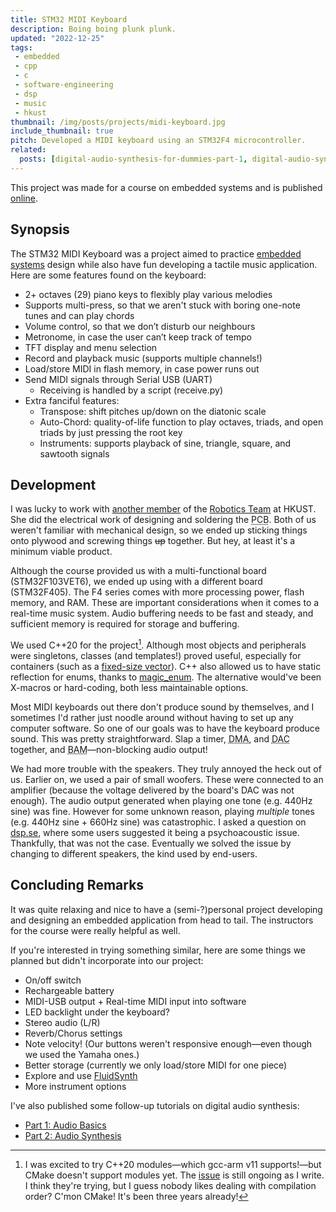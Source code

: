 ```yaml
---
title: STM32 MIDI Keyboard
description: Boing boing plunk plunk.
updated: "2022-12-25"
tags:
 - embedded
 - cpp
 - c
 - software-engineering
 - dsp
 - music
 - hkust
thumbnail: /img/posts/projects/midi-keyboard.jpg
include_thumbnail: true
pitch: Developed a MIDI keyboard using an STM32F4 microcontroller.
related:
  posts: [digital-audio-synthesis-for-dummies-part-1, digital-audio-synthesis-for-dummies-part-2]
---
```


This project was made for a course on embedded systems and is published [online](https://github.com/TrebledJ/stm32-midi-keyboard).


## Synopsis
The STM32 MIDI Keyboard was a project aimed to practice [embedded systems](/tags/embedded) design while also have fun developing a tactile music application. Here are some features found on the keyboard:

* 2+ octaves (29) piano keys to flexibly play various melodies
* Supports multi-press, so that we aren't stuck with boring one-note tunes and can play chords
* Volume control, so that we don’t disturb our neighbours
* Metronome, in case the user can’t keep track of tempo
* TFT display and menu selection
* Record and playback music (supports multiple channels!)
* Load/store MIDI in flash memory, in case power runs out
* Send MIDI signals through Serial USB (UART)
  * Receiving is handled by a script (receive.py)
* Extra fanciful features:
  * Transpose: shift pitches up/down on the diatonic scale
  * Auto-Chord: quality-of-life function to play octaves, triads, and open triads by just pressing the root key
  * Instruments: supports playback of sine, triangle, square, and sawtooth signals

## Development

I was lucky to work with [another member](https://github.com/TangYanYee) of the [Robotics Team](/tags/robotics) at HKUST. She did the electrical work of designing and soldering the <abbr data-toggle="tooltip" title="The printed circuit board. It's the underlying hardware that makes everything work!">PCB</abbr>. Both of us weren't familiar with mechanical design, so we ended up sticking things onto plywood and screwing things ~~up~~ together. But hey, at least it's a minimum viable product.

Although the course provided us with a multi-functional board (STM32F103VET6), we ended up using with a different board (STM32F405). The F4 series comes with more processing power, flash memory, and RAM. These are important considerations when it comes to a real-time music system. Audio buffering needs to be fast and steady, and sufficient memory is required for storage and buffering.

We used C++20 for the project[^1]. Although most objects and peripherals were singletons, classes (and templates!) proved useful, especially for containers (such as a [fixed-size vector][fsvector]). C++ also allowed us to have static reflection for enums, thanks to [magic_enum][menum]. The alternative would've been X-macros or hard-coding, both less maintainable options. 

[^1]: I was excited to try C++20 modules—which gcc-arm v11 supports!—but CMake doesn't support modules yet. The [issue][cmake-modules] is still ongoing as I write. I think they're trying, but I guess nobody likes dealing with compilation order? C'mon CMake! It's been three years already!

Most MIDI keyboards out there don't produce sound by themselves, and I sometimes I'd rather just noodle around without having to set up any computer software. So one of our goals was to have the keyboard produce sound. This was pretty straightforward. Slap a timer, <abbr data-toggle="tooltip" title="Direct Memory Access. Allows data to be transferred without using CPU processing resources. Great for performance!">DMA</abbr>, and <abbr data-toggle="tooltip" title="Digital-to-audio converter. Converts 1s and 0s to bzzzt-pzzt-mzzt-woink (analog signals).">DAC</abbr> together, and <abbr data-toggle="tooltip" title="This isn't an abbreviation. :P">BAM</abbr>—non-blocking audio output!

We had more trouble with the speakers. They truly annoyed the heck out of us. Earlier on, we used a pair of small woofers. These were connected to an amplifier (because the voltage delivered by the board's DAC was not enough). The audio output generated when playing one tone (e.g. 440Hz sine) was fine. However for some unknown reason, playing *multiple* tones (e.g. 440Hz sine + 660Hz sine) was catastrophic. I asked a question on [dsp.se][dsp-se-question], where some users suggested it being a psychoacoustic issue. Thankfully, that was not the case. Eventually we solved the issue by changing to different speakers, the kind used by end-users.

## Concluding Remarks

It was quite relaxing and nice to have a (semi-?)personal project developing and designing an embedded application from head to tail. The instructors for the course were really helpful as well.

If you're interested in trying something similar, here are some things we planned but didn't incorporate into our project:

* On/off switch
* Rechargeable battery
* MIDI-USB output + Real-time MIDI input into software
* LED backlight under the keyboard?
* Stereo audio (L/R)
* Reverb/Chorus settings
* Note velocity! (Our buttons weren't responsive enough—even though we used the Yamaha ones.)
* Better storage (currently we only load/store MIDI for one piece)
* Explore and use [FluidSynth](https://github.com/FluidSynth/fluidsynth)
* More instrument options

I've also published some follow-up tutorials on digital audio synthesis:

* [Part 1: Audio Basics](/posts/digital-audio-synthesis-for-dummies-part-1)
* [Part 2: Audio Synthesis](/posts/digital-audio-synthesis-for-dummies-part-2)

[fsvector]: https://github.com/TrebledJ/stm32-midi-keyboard/blob/main/Core/Inc/utils/tinyvector.hpp
[menum]: https://github.com/Neargye/magic_enum
[dsp-se-question]: https://dsp.stackexchange.com/questions/85140/adding-two-sine-waves-results-in-a-low-buzz
[cmake-modules]: https://gitlab.kitware.com/cmake/cmake/-/issues/18355
